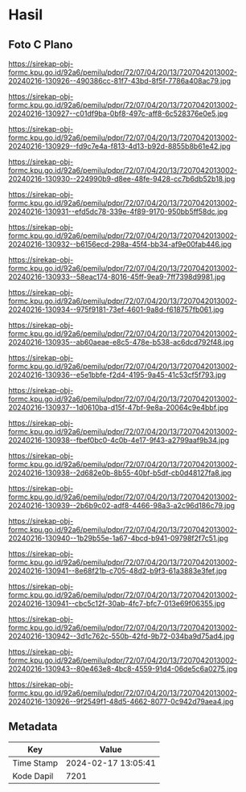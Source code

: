 # Hasil

## Foto C Plano

https://sirekap-obj-formc.kpu.go.id/92a6/pemilu/pdpr/72/07/04/20/13/7207042013002-20240216-130926--490386cc-81f7-43bd-8f5f-7786a408ac79.jpg

https://sirekap-obj-formc.kpu.go.id/92a6/pemilu/pdpr/72/07/04/20/13/7207042013002-20240216-130927--c01df9ba-0bf8-497c-aff8-6c528376e0e5.jpg

https://sirekap-obj-formc.kpu.go.id/92a6/pemilu/pdpr/72/07/04/20/13/7207042013002-20240216-130929--fd9c7e4a-f813-4d13-b92d-8855b8b61e42.jpg

https://sirekap-obj-formc.kpu.go.id/92a6/pemilu/pdpr/72/07/04/20/13/7207042013002-20240216-130930--224990b9-d8ee-48fe-9428-cc7b6db52b18.jpg

https://sirekap-obj-formc.kpu.go.id/92a6/pemilu/pdpr/72/07/04/20/13/7207042013002-20240216-130931--efd5dc78-339e-4f89-9170-950bb5ff58dc.jpg

https://sirekap-obj-formc.kpu.go.id/92a6/pemilu/pdpr/72/07/04/20/13/7207042013002-20240216-130932--b6156ecd-298a-45f4-bb34-af9e00fab446.jpg

https://sirekap-obj-formc.kpu.go.id/92a6/pemilu/pdpr/72/07/04/20/13/7207042013002-20240216-130933--58eac174-8016-45ff-9ea9-7ff7398d9981.jpg

https://sirekap-obj-formc.kpu.go.id/92a6/pemilu/pdpr/72/07/04/20/13/7207042013002-20240216-130934--975f9181-73ef-4601-9a8d-f618757fb061.jpg

https://sirekap-obj-formc.kpu.go.id/92a6/pemilu/pdpr/72/07/04/20/13/7207042013002-20240216-130935--ab60aeae-e8c5-478e-b538-ac6dcd792f48.jpg

https://sirekap-obj-formc.kpu.go.id/92a6/pemilu/pdpr/72/07/04/20/13/7207042013002-20240216-130936--e5e1bbfe-f2d4-4195-9a45-41c53cf5f793.jpg

https://sirekap-obj-formc.kpu.go.id/92a6/pemilu/pdpr/72/07/04/20/13/7207042013002-20240216-130937--1d0610ba-d15f-47bf-9e8a-20064c9e4bbf.jpg

https://sirekap-obj-formc.kpu.go.id/92a6/pemilu/pdpr/72/07/04/20/13/7207042013002-20240216-130938--fbef0bc0-4c0b-4e17-9f43-a2799aaf9b34.jpg

https://sirekap-obj-formc.kpu.go.id/92a6/pemilu/pdpr/72/07/04/20/13/7207042013002-20240216-130938--2d682e0b-8b55-40bf-b5df-cb0d48127fa8.jpg

https://sirekap-obj-formc.kpu.go.id/92a6/pemilu/pdpr/72/07/04/20/13/7207042013002-20240216-130939--2b6b9c02-adf8-4466-98a3-a2c96d186c79.jpg

https://sirekap-obj-formc.kpu.go.id/92a6/pemilu/pdpr/72/07/04/20/13/7207042013002-20240216-130940--1b29b55e-1a67-4bcd-b941-09798f2f7c51.jpg

https://sirekap-obj-formc.kpu.go.id/92a6/pemilu/pdpr/72/07/04/20/13/7207042013002-20240216-130941--8e68f21b-c705-48d2-b9f3-61a3883e3fef.jpg

https://sirekap-obj-formc.kpu.go.id/92a6/pemilu/pdpr/72/07/04/20/13/7207042013002-20240216-130941--cbc5c12f-30ab-4fc7-bfc7-013e69f06355.jpg

https://sirekap-obj-formc.kpu.go.id/92a6/pemilu/pdpr/72/07/04/20/13/7207042013002-20240216-130942--3d1c762c-550b-42fd-9b72-034ba9d75ad4.jpg

https://sirekap-obj-formc.kpu.go.id/92a6/pemilu/pdpr/72/07/04/20/13/7207042013002-20240216-130943--80e463e8-4bc8-4559-91d4-06de5c6a0275.jpg

https://sirekap-obj-formc.kpu.go.id/92a6/pemilu/pdpr/72/07/04/20/13/7207042013002-20240216-130926--9f2549f1-48d5-4662-8077-0c942d79aea4.jpg


## Metadata

| Key        | Value               |
| ---------- | ------------------- |
| Time Stamp | 2024-02-17 13:05:41 |
| Kode Dapil | 7201                |



